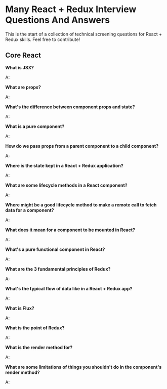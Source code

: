 # Many React + Redux Interview Questions And Answers

This is the start of a collection of technical screening questions for React + Redux skills. Feel free to contribute!

## Core React

**What is JSX?**

A:

**What are props?**

A:

**What's the difference between component props and state?**

A:

**What is a pure component?**

A:

**How do we pass props from a parent component to a child component?**

A:

**Where is the state kept in a React + Redux application?**

A:

**What are some lifecycle methods in a React component?**

A:

**Where might be a good lifecycle method to make a remote call to fetch data for a component?**

A:

**What does it mean for a component to be mounted in React?**

A:

**What's a pure functional component in React?**

A:

**What are the 3 fundamental principles of Redux?**

A:

**What's the typical flow of data like in a React + Redux app?**

A:

**What is Flux?**

A:

**What is the point of Redux?**

A:

**What is the render method for?**

A:

**What are some limitations of things you shouldn't do in the component's render method?**

A:


